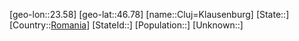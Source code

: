 ﻿---
location: [46.78,23.58]
type: City
tags:
- geo/City


SpocWebEntityId: 29630
isDeleted: false
confidential: public

---
[geo-lon::23.58]
[geo-lat::46.78]
[name::Cluj=Klausenburg]
[State::]
[Country::[Romania](geo/Continent/Europe/Romania.md)]
[StateId::]
[Population::]
[Unknown::]

